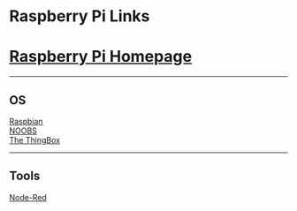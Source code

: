 # Raspberry Pi Links
# [Raspberry Pi Homepage](http://raspberrypi.org/)
****
## OS
[Raspbian](https://www.raspberrypi.org/downloads/raspbian/)  
[NOOBS](https://www.raspberrypi.org/downloads/noobs/)  
[The ThingBox](http://thethingbox.io/)

****
## Tools
[Node-Red](http://nodered.org/)
